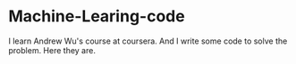 # Machine-Learing-code
I learn Andrew Wu's course at coursera. And I write some code to solve the problem. Here they are.
